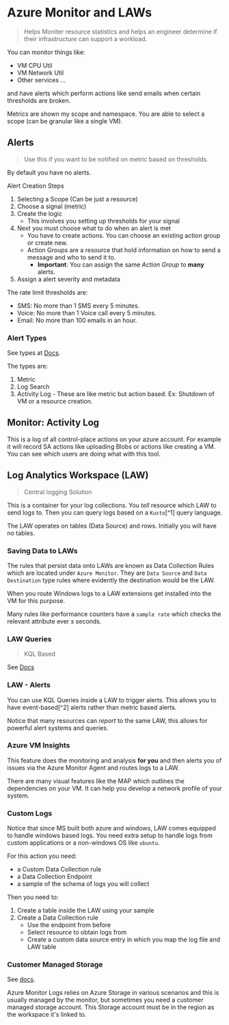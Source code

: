 # Azure Monitor and LAWs

> Helps Moniter resource statistics and helps an engineer determine if their infrastructure can support a workload.

You can monitor things like:

-   VM CPU Util
-   VM Network Util
-   Other services ...

and have alerts which perform actions like send emails when certain thresholds are broken.

Metrics are shown my scope and namespace. You are able to select a scope (can be granular like a single VM).

## Alerts

> Use this if you want to be notified on metric based on thresholds.

By default you have no alerts.

Alert Creation Steps

1. Selecting a Scope (Can be just a resource)
2. Choose a signal (metric)
3. Create the logic
    - This involves you setting up thresholds for your signal
4. Next you must choose what to do when an alert is met
    - You have to create actions. You can choose an existing action group or create new.
    - Action Groups are a resource that hold information on how to send a message and who to send it to.
        - **Important**: You can assign the same _Action Group_ to **many** alerts. 
5. Assign a alert severity and metadata

The rate limit thresholds are:
-  SMS: No more than 1 SMS every 5 minutes.
-  Voice: No more than 1 Voice call every 5 minutes.
-  Email: No more than 100 emails in an hour.

### Alert Types

See types at [Docs](https://learn.microsoft.com/en-us/azure/azure-monitor/alerts/alerts-types).

The types are:
1. Metric 
2. Log Search 
3. Activity Log - These are like metric but action based. Ex: Shutdown of VM or a resource creation.

## Monitor: Activity Log

This is a log of all control-place actions on your azure account. For example it will record SA actions like uploading Blobs or actions like creating a VM. You can see which users are doing what with this tool.

## Log Analytics Workspace (LAW)

> Central logging Solution

This is a container for your log collections. You _tell_ resource which LAW to send logs to. Then you can query logs based on a `Kusto`[^1] query language.

The LAW operates on tables (Data Source) and rows. Initially you will have no tables.

### Saving Data to LAWs

The rules that persist data onto LAWs are known as Data Collection Rules which are located under `Azure Monitor`. They are `Data Source` and `Data Destination` type rules where evidently the destination would be the LAW.

When you route Windows logs to a LAW extensions get installed into the VM for this purpose.

Many rules like performance counters have a `sample rate` which checks the relevant attribute ever $s$ seconds.

### LAW Queries

> KQL Based

See [Docs](https://learn.microsoft.com/en-us/azure/azure-monitor/logs/queries)

### LAW - Alerts

You can use KQL Queries inside a LAW to trigger alerts. This allows you to have event-based[^2] alerts rather than metric based alerts.

Notice that many resources can _report_ to the same LAW, this allows for powerful alert systems and queries.

### Azure VM Insights

This feature does the monitoring and analysis **for you** and then alerts you of issues via the Azure Monitor Agent and routes logs to a LAW.

There are many visual features like the MAP which outlines the dependencies on your VM. It can help you develop a network profile of your system.


### Custom Logs

Notice that since MS built both azure and windows, LAW comes equipped to handle windows based logs. You need extra setup to handle logs from custom applications or a non-windows OS like `ubuntu`.

For this action you  need:
+ a Custom Data Collection rule 
+ a Data Collection Endpoint
+ a sample of the schema  of logs you will collect

Then you need to:


1. Create a table inside the LAW using your sample
2. Create a Data Collection rule
    + Use the endpoint from before
    + Select resource to obtain logs from
    + Create a custom data source entry in which you map the log file and LAW table

### Customer Managed Storage

See [docs](https://learn.microsoft.com/en-us/azure/azure-monitor/logs/private-storage).

Azure Monitor Logs relies on Azure Storage in various scenarios and this is usually managed by the monitor, but sometimes you need a customer managed storage account. This Storage account must be in the region as the workspace it's linked to.

